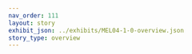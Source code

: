 ```yaml
---
nav_order: 111
layout: story
exhibit_json: ../exhibits/MEL04-1-0-overview.json
story_type: overview
---
```


